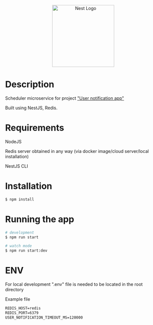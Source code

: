 <p align="center">
  <a href="http://nestjs.com/" target="blank"><img src="https://nestjs.com/img/logo-small.svg" width="200" alt="Nest Logo" /></a>
</p>

# Description

Scheduler microservice for project ["User notification app"](https://github.com/PoritskiyW/user-notification-app)

Built using NestJS, Redis.

# Requirements

NodeJS

Redis server obtained in any way (via docker image/cloud server/local installation)

NestJS CLI

# Installation

```bash
$ npm install
```

# Running the app

```bash
# development
$ npm run start

# watch mode
$ npm run start:dev
```

# ENV

For local development ".env" file is needed to be located in the root directory

Example file 
```md
REDIS_HOST=redis
REDIS_PORT=6379
USER_NOTIFICATION_TIMEOUT_MS=120000
```
